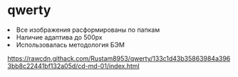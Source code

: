# qwerty

<li>Все изображения расформированы по папкам</li>
<li>Наличие адаптива до 500px</li>
<li>Использовалась методология БЭМ</li>

https://rawcdn.githack.com/Rustam8953/qwerty/133c1d43b35863984a3963bb8c22441bf132a05d/cd-md-01/index.html
